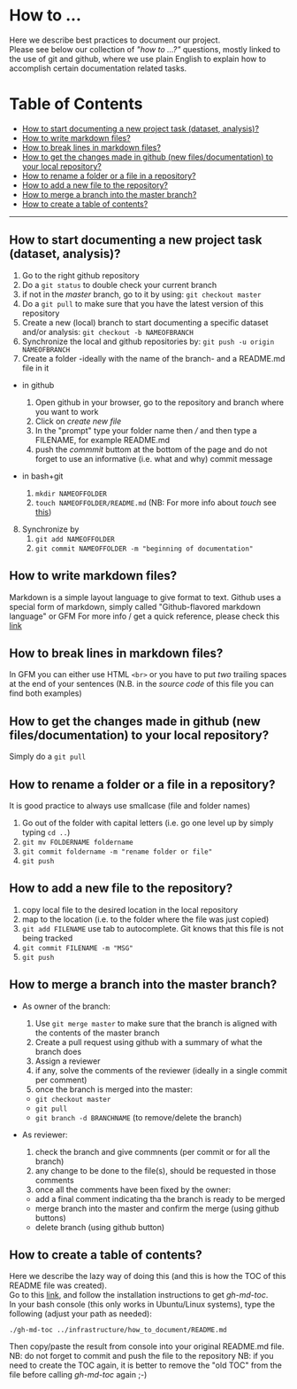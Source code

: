 # How to ...  

Here we describe best practices to document our project.  
Please see below our collection of *"how to ...?"* questions, mostly linked to the use of git and github, 
where we use plain English to explain how to accomplish certain documentation related tasks.

Table of Contents
=================
* [How to start documenting a new project task (dataset, analysis)?](#how-to-start-documenting-a-new-project-task-dataset-analysis)
* [How to write markdown files? <br>](#how-to-write-markdown-files-)
* [How to break lines in markdown files?](#how-to-break-lines-in-markdown-files)
* [How to get the changes made in github (new files/documentation) to your local repository?](#how-to-get-the-changes-made-in-github-new-filesdocumentation-to-your-local-repository)
* [How to rename a folder or a file in a repository?](#how-to-rename-a-folder-or-a-file-in-a-repository)
* [How to add a new file to the repository?](#how-to-add-a-new-file-to-the-repository)
* [How to merge a branch into the master branch?](#how-to-merge-a-branch-into-the-master-branch)
* [How to create a table of contents?](#how-to-create-a-table-of-contents)

---------------

## How to start documenting a new project task (dataset, analysis)?

1. Go to the right github repository 
3. Do a `git status` to double check your current branch
4. if not in the *master* branch, go to it by using: `git checkout master`
2. Do a `git pull` to make sure that you have the latest version of this repository
5. Create a new (local) branch to start documenting a specific dataset and/or analysis: `git checkout -b NAMEOFBRANCH`   
6. Synchronize the local and github repositories by: `git push -u origin NAMEOFBRANCH`   
7. Create a folder -ideally with the name of the branch- and a README.md file in it  
  * in github  
     1. Open github in your browser, go to the repository and branch where you want to work  
     2. Click on *create new file*   
     3. In the "prompt" type your folder name then */* and then type a FILENAME, for example README.md  
     4. push the *commmit* buttom at the bottom of the page and do not forget to use an informative (i.e. what and why) commit message  

  * in bash+git
    1. `mkdir NAMEOFFOLDER`
    2. `touch NAMEOFFOLDER/README.md` (NB: For more info about *touch* see [this](http://www.linfo.org/touch.html))

8. Synchronize by
    1. `git add NAMEOFFOLDER`
    2. `git commit NAMEOFFOLDER -m "beginning of documentation"`

## How to write markdown files? <br>
Markdown is a simple layout language to give format to text. 
Github uses a special form of markdown, simply called "Github-flavored markdown language" or GFM
For more info / get a quick reference, please check this [link](https://github.com/adam-p/markdown-here/wiki/Markdown-Cheatsheet)

## How to break lines in markdown files?  
In GFM you can either use HTML `<br>` or you have to put *two* trailing spaces at the end of your sentences
(N.B. in the *source code* of this file you can find both examples)

## How to get the changes made in github (new files/documentation) to your local repository?  
Simply do a `git pull` 

## How to rename a folder or a file in a repository?
It is good practice to always use smallcase (file and folder names)
1. Go out of the folder with capital letters (i.e. go one level up by simply typing `cd ..`)
2. `git mv FOLDERNAME foldername`
3. `git commit foldername -m "rename folder or file"`
4. `git push`

## How to add a new file to the repository?
1. copy local file to the desired location in the local repository
2. map to the location (i.e. to the folder where the file was just copied)
3. `git add FILENAME` use tab to autocomplete. Git knows that this file is not being tracked 
4. `git commit FILENAME -m "MSG" `
5. `git push`

## How to merge a branch into the master branch?
  * As owner of the branch:
    1. Use `git merge master` to make sure that the branch is aligned with the contents of the master branch
    1. Create a pull request using github with a summary of what the branch does
    2. Assign a reviewer 
    3. if any, solve the comments of the reviewer (ideally in a single commit per comment)
    4. once the branch is merged into the master:
      - `git checkout master` 
      - `git pull`
      - `git branch -d BRANCHNAME` (to remove/delete the branch)
      
  * As reviewer:
    1. check the branch and give commnents (per commit or for all the branch)
    2. any change to be done to the file(s), should be requested in those comments
    3. once all the comments have been fixed by the owner:
      - add a final comment indicating tha the branch is ready to be merged
      - merge branch into the master and confirm the merge (using github buttons)
      - delete branch (using github button)  
	  
 ## How to create a table of contents?
 Here we describe the lazy way of doing this (and this is how the TOC of this README file was created).  
 Go to this [link](https://github.com/ekalinin/github-markdown-toc), and follow the installation instructions to get *gh-md-toc*.  
 In your bash console (this only works in Ubuntu/Linux systems), type the following (adjust your path as needed):
  
 `./gh-md-toc ../infrastructure/how_to_document/README.md` 
 
 Then copy/paste the result from console into your original README.md file.
 NB: do not forget to commit and push the file to the repository
 NB: if you need to create the TOC again, it is better to remove the "old TOC" from the file before calling *gh-md-toc* again ;-)
 
